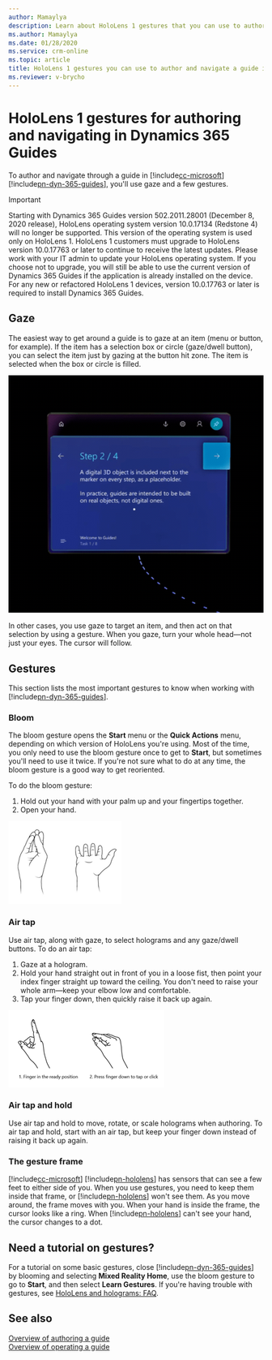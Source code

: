 ```yaml
---
author: Mamaylya
description: Learn about HoloLens 1 gestures that you can use to author and navigate a guide in Microsoft Dynamics 365 Guides, such as gaze, bloom, and air tap.
ms.author: Mamaylya
ms.date: 01/28/2020
ms.service: crm-online
ms.topic: article
title: HoloLens 1 gestures you can use to author and navigate a guide in Dynamics 365 Guides 
ms.reviewer: v-brycho
---
```


# HoloLens 1 gestures for authoring and navigating in Dynamics 365 Guides 

To author and navigate through a guide in [!include[cc-microsoft](../includes/cc-microsoft.md)] [!include[pn-dyn-365-guides](../includes/pn-dyn-365-guides.md)], you'll use gaze and a few gestures.

> [!IMPORTANT]
> Starting with Dynamics 365 Guides version 502.2011.28001 (December 8, 2020 release), HoloLens operating system version 10.0.17134 (Redstone 4) will no longer be supported. This version of the operating system is used only on HoloLens 1. HoloLens 1 customers must upgrade to HoloLens version 10.0.17763 or later to continue to receive the latest updates. Please work with your IT admin to update your HoloLens operating system. If you choose not to upgrade, you will still be able to use the current version of Dynamics 365 Guides if the application is already installed on the device. For any new or refactored HoloLens 1 devices, version 10.0.17763 or later is required to install Dynamics 365 Guides. 

## Gaze
The easiest way to get around a guide is to gaze at an item (menu or button, for example). If the item has a selection box or circle (gaze/dwell button), you can select the item just by gazing at the button hit zone. The item is selected when the box or circle is filled. 

![Gaze gesture](media/gaze_fill_2.gif "Gaze gesture")
 
In other cases, you use gaze to target an item, and then act on that selection by using a gesture. When you gaze, turn your whole head—not just your eyes. The cursor will follow. 

## Gestures
This section lists the most important gestures to know when working with [!include[pn-dyn-365-guides](../includes/pn-dyn-365-guides.md)].

### Bloom 
The bloom gesture opens the **Start** menu or the **Quick Actions** menu, depending on which version of HoloLens you're using. Most of the time, you only need to use the bloom gesture once to get to **Start**, but sometimes you'll need to use it twice. If you're not sure what to do at any time, the bloom gesture is a good way to get reoriented. 

To do the bloom gesture: 
1.	Hold out your hand with your palm up and your fingertips together. 
2.	Open your hand.

![Bloom gesture](media/bloom-gesture.PNG "Bloom gesture")
 
### Air tap
Use air tap, along with gaze, to select holograms and any gaze/dwell buttons. To do an air tap:
1.	Gaze at a hologram.
2.	Hold your hand straight out in front of you in a loose fist, then point your index finger straight up toward the ceiling. You don't need to raise your whole arm—keep your elbow low and comfortable.
3.	Tap your finger down, then quickly raise it back up again.

![Air tap gesture](media/air-tap-gesture.PNG "Authoring overview")
 
### Air tap and hold
Use air tap and hold to move, rotate, or scale holograms when authoring. To air tap and hold, start with an air tap, but keep your finger down instead of raising it back up again. 

### The gesture frame
[!include[cc-microsoft](../includes/cc-microsoft.md)] [!include[pn-hololens](../includes/pn-hololens.md)] has sensors that can see a few feet to either side of you. When you use gestures, you need to keep them inside that frame, or [!include[pn-hololens](../includes/pn-hololens.md)] won't see them. As you move around, the frame moves with you. When your hand is inside the frame, the cursor looks like a ring. When [!include[pn-hololens](../includes/pn-hololens.md)] can't see your hand, the cursor changes to a dot.

## Need a tutorial on gestures?
For a tutorial on some basic gestures, close [!include[pn-dyn-365-guides](../includes/pn-dyn-365-guides.md)] by blooming and selecting **Mixed Reality Home**, use the bloom gesture to go to **Start**, and then select **Learn Gestures**. If you're having trouble with gestures, see [HoloLens and holograms: FAQ](https://support.microsoft.com/help/13456/hololens-and-holograms-faq).

## See also

[Overview of authoring a guide](authoring-overview.md)<br>
[Overview of operating a guide](operator-overview.md)


